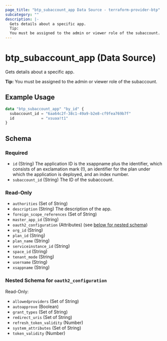 ```yaml
---
page_title: "btp_subaccount_app Data Source - terraform-provider-btp"
subcategory: ""
description: |-
  Gets details about a specific app.
  Tip:
  You must be assigned to the admin or viewer role of the subaccount.
---
```


# btp_subaccount_app (Data Source)

Gets details about a specific app.
		
__Tip:__
You must be assigned to the admin or viewer role of the subaccount.

## Example Usage

```terraform
data "btp_subaccount_app" "by_id" {
  subaccount_id = "6aa64c2f-38c1-49a9-b2e8-cf9fea769b7f"
  id            = "xsuaa!t1"
}
```

<!-- schema generated by tfplugindocs -->
## Schema

### Required

- `id` (String) The application ID is the xsappname plus the identifier, which consists of an exclamation mark (!), an identifier for the plan under which the application is deployed, and an index number.
- `subaccount_id` (String) The ID of the subaccount.

### Read-Only

- `authorities` (Set of String)
- `description` (String) The description of the app.
- `foreign_scope_references` (Set of String)
- `master_app_id` (String)
- `oauth2_configuration` (Attributes) (see [below for nested schema](#nestedatt--oauth2_configuration))
- `org_id` (String)
- `plan_id` (String)
- `plan_name` (String)
- `serviceinstance_id` (String)
- `space_id` (String)
- `tenant_mode` (String)
- `username` (String)
- `xsappname` (String)

<a id="nestedatt--oauth2_configuration"></a>
### Nested Schema for `oauth2_configuration`

Read-Only:

- `allowedproviders` (Set of String)
- `autoapprove` (Boolean)
- `grant_types` (Set of String)
- `redirect_uris` (Set of String)
- `refresh_token_validity` (Number)
- `system_attributes` (Set of String)
- `token_validity` (Number)